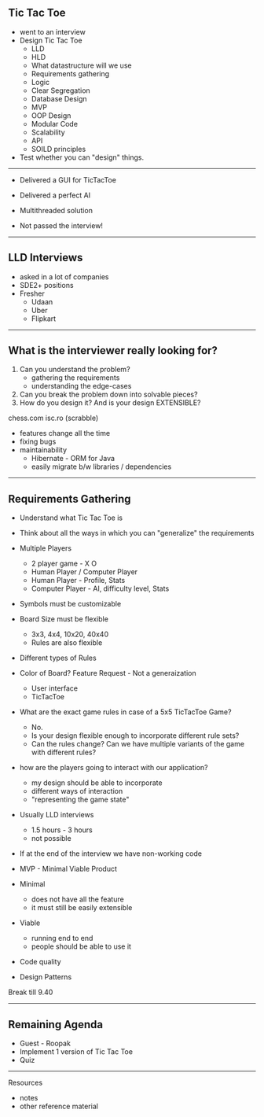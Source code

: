 Tic Tac Toe
-----------

- went to an interview
- Design Tic Tac Toe
    - LLD
    - HLD
    - What datastructure will we use
    - Requirements gathering
    - Logic
    - Clear Segregation
    - Database Design
    - MVP
    - OOP Design
    - Modular Code
    - Scalability
    - API
    - SOILD principles
- Test whether you can "design" things.
-- --

- Delivered a GUI for TicTacToe
- Delivered a perfect AI
- Multithreaded solution

- Not passed the interview!

-- --

LLD Interviews
--------------

- asked in a lot of companies
- SDE2+ positions
- Fresher
  - Udaan
  - Uber
  - Flipkart


-- --

What is the interviewer really looking for?
-------------------------------------------

1. Can you understand the problem?
   - gathering the requirements
   - understanding the edge-cases
2. Can you break the problem down into solvable pieces?
3. How do you design it? And is your design EXTENSIBLE?

chess.com
isc.ro (scrabble)

- features change all the time
- fixing bugs
- maintainability
  - Hibernate - ORM for Java
  - easily migrate b/w libraries / dependencies
-- --
  
Requirements Gathering
----------------------

- Understand what Tic Tac Toe is
- Think about all the ways in which you can "generalize" the requirements
- Multiple Players
  - 2 player game  - X   O
  - Human Player / Computer Player
  - Human Player - Profile, Stats
  - Computer Player - AI, difficulty level, Stats
- Symbols must be customizable
- Board Size must be flexible
  - 3x3, 4x4, 10x20, 40x40
  - Rules are also flexible
- Different types of Rules

- Color of Board? Feature Request - Not a generaization
  - User interface
  - TicTacToe
- What are the exact game rules in case of a 5x5 TicTacToe Game?
  - No.
  - Is your design flexible enough to incorporate different rule sets?
  - Can the rules change? Can we have multiple variants
    of the game with different rules?
- how are the players going to interact with our application?
  - my design should be able to incorporate
  - different ways of interaction
  - "representing the game state"

- Usually LLD interviews
  - 1.5 hours - 3 hours
  - not possible
- If at the end of the interview we have non-working code

- MVP - Minimal Viable Product
- Minimal
  - does not have all the feature
  - it must still be easily extensible
- Viable
  - running end to end
  - people should be able to use it

- Code quality
- Design Patterns

Break till 9.40


-- --


Remaining Agenda
----------------

- Guest - Roopak
- Implement 1 version of Tic Tac Toe
- Quiz


-- --

Resources
- notes
- other reference material

